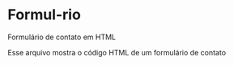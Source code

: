 # Formul-rio

Formulário de contato em HTML

Esse arquivo mostra o código HTML de um formulário de contato

